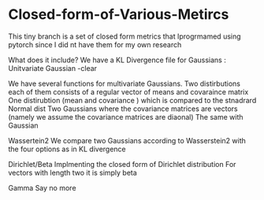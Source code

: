 # Closed-form-of-Various-Metircs

This tiny branch is a set of closed form metrics that Iprogrmamed using pytorch since I did nt have them for my own research

What does it include?
We have a KL  Divergence file for Gaussians :
Unitvariate Gaussian -clear

We have several functions for multivariate Gaussians.
Two distirbutions each of them consists of a regular vector of means and covaraince matrix 
One distirubtion (mean and covariance ) which is compared to the stnadrard Normal dist
Two Gaussians where the covariance matrices are vectors (namely we assume the covariance matrices are diaonal)
The same with Gaussian


Wassertein2
We compare two Gaussians according to Wasserstein2 with the four options as in KL divergence

Dirichlet/Beta
Implmenting the closed form of Dirichlet distribution
For vectors with length two it is simply beta


Gamma
Say no more







